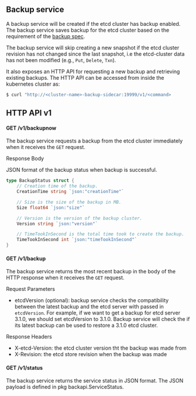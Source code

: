 ## Backup service

A backup service will be created if the etcd cluster has backup enabled.
The backup service saves backup for the etcd cluster based on the requirement of the [backup spec](https://github.com/coreos/etcd-operator/blob/3ec1a1d38e0fc91a2e757ed322227c6816e5f110/example/example-etcd-cluster-with-backup.yaml#L8-L12).

The backup service will skip creating a new snapshot if the etcd cluster revision has not changed since the last snapshot, i.e the etcd-cluster data has not been modified (e.g., `Put`, `Delete`, `Txn`).

It also exposes an HTTP API for requesting a new backup and retrieving existing backups. The HTTP API can be accessed from inside the kubernetes cluster as:
```bash
$ curl "http://<cluster-name>-backup-sidecar:19999/v1/<command>
```

## HTTP API v1

#### GET /v1/backupnow

The backup service requests a backup from the etcd cluster immediately when it receives the `GET` request.

Response Body

JSON format of the backup status when backup is successful.

``` go
type BackupStatus struct {
	// Creation time of the backup.
	CreationTime string `json:"creationTime"`

	// Size is the size of the backup in MB.
	Size float64 `json:"size"`

	// Version is the version of the backup cluster.
	Version string `json:"version"`

	// TimeTookInSecond is the total time took to create the backup.
	TimeTookInSecond int `json:"timeTookInSecond"`
}
```

#### GET /v1/backup

The backup service returns the most recent backup in the body of the HTTP response when it receives the `GET` request.

Request Parameters

- etcdVersion (optional): backup service checks the compatibility between the latest backup and the etcd server with passed in `etcdVersion`.
For example, if we want to get a backup for etcd server 3.1.0, we should set etcdVersion to 3.1.0. Backup service will check the if its latest backup can be used to restore a 3.1.0 etcd cluster.

Response Headers

- X-etcd-Version: the etcd cluster version tht the backup was made from
- X-Revision: the etcd store revision when the backup was made

#### GET /v1/status

The backup service returns the service status in JSON format. The JSON payload is defined in pkg backapi.ServiceStatus.
